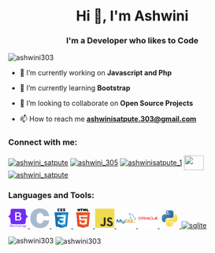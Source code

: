 <h1 align="center">Hi 👋, I'm Ashwini</h1>
<h3 align="center">I'm a Developer who likes to Code</h3>

<p align="left"> <img src="https://komarev.com/ghpvc/?username=ashwini303&label=Profile%20views&color=0e75b6&style=flat" alt="ashwini303" /> </p>

- 🔭 I’m currently working on **Javascript and Php**

- 🌱 I’m currently learning **Bootstrap**

- 👯 I’m looking to collaborate on **Open Source Projects**

- 📫 How to reach me **ashwinisatpute.303@gmail.com**

<h3 align="left">Connect with me:</h3>
<p align="left">
<a href="https://github.com/Ashwini303" target="blank"><img align="center" src="https://cdn.jsdelivr.net/npm/simple-icons@3.0.1/icons/github.svg" alt="ashwini_satpute" height="30" width="40" /></a>
<a href="https://instagram.com/ashwini_305" target="blank"><img align="center" src="https://cdn.jsdelivr.net/npm/simple-icons@3.0.1/icons/instagram.svg" alt="ashwini_305" height="30" width="40" /></a>
<a href="https://www.hackerrank.com/ashwinisatpute_1" target="blank"><img align="center" src="https://cdn.jsdelivr.net/npm/simple-icons@3.0.1/icons/hackerrank.svg" alt="ashwinisatpute_1" height="30" width="40" /></a>
<a href="https://www.linkedin.com/in/ashwini-satpute-6b743a199/" target="blank"><img align="center" src="https://cdn.jsdelivr.net/npm/simple-icons@3.0.1/icons/linkedin.svg" height="30" width="40" /></a>
<a href="https://codeforces.com/profile/ashwini_satpute" target="blank"><img align="center" src="https://cdn.jsdelivr.net/npm/simple-icons@3.0.1/icons/codeforces.svg" alt="ashwini_satpute" height="30" width="40" /></a>
</p>


<h3 align="left">Languages and Tools:</h3>
<p align="left"> <a href="https://getbootstrap.com" target="_blank"> <img src="https://raw.githubusercontent.com/devicons/devicon/master/icons/bootstrap/bootstrap-plain-wordmark.svg" alt="bootstrap" width="40" height="40"/> </a> <a href="https://www.cprogramming.com/" target="_blank"> <img src="https://raw.githubusercontent.com/devicons/devicon/master/icons/c/c-original.svg" alt="c" width="40" height="40"/> </a> <a href="https://www.w3schools.com/css/" target="_blank"> <img src="https://raw.githubusercontent.com/devicons/devicon/master/icons/css3/css3-original-wordmark.svg" alt="css3" width="40" height="40"/> </a> <a href="https://www.w3.org/html/" target="_blank"> <img src="https://raw.githubusercontent.com/devicons/devicon/master/icons/html5/html5-original-wordmark.svg" alt="html5" width="40" height="40"/> </a> <a href="https://developer.mozilla.org/en-US/docs/Web/JavaScript" target="_blank"> <img src="https://raw.githubusercontent.com/devicons/devicon/master/icons/javascript/javascript-original.svg" alt="javascript" width="40" height="40"/> </a> <a href="https://www.mysql.com/" target="_blank"> <img src="https://raw.githubusercontent.com/devicons/devicon/master/icons/mysql/mysql-original-wordmark.svg" alt="mysql" width="40" height="40"/> </a> <a href="https://www.oracle.com/" target="_blank"> <img src="https://raw.githubusercontent.com/devicons/devicon/master/icons/oracle/oracle-original.svg" alt="oracle" width="40" height="40"/> </a> <a href="https://www.python.org" target="_blank"> <img src="https://raw.githubusercontent.com/devicons/devicon/master/icons/python/python-original.svg" alt="python" width="40" height="40"/> </a> <a href="https://www.sqlite.org/" target="_blank"> <img src="https://www.vectorlogo.zone/logos/sqlite/sqlite-icon.svg" alt="sqlite" width="40" height="40"/> </a> </p>

<p><img align="left" src="https://github-readme-stats.vercel.app/api/top-langs?username=ashwini303&show_icons=true&locale=en&layout=compact" alt="ashwini303" /></p>

<p>&nbsp;<img align="center" src="https://github-readme-stats.vercel.app/api?username=ashwini303&show_icons=true&locale=en" alt="ashwini303" /></p>
